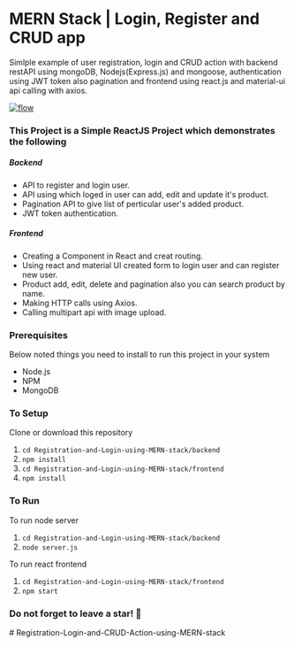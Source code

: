 # MERN Stack | Login, Register and CRUD app
Simlple example of user registration, login and CRUD action with backend restAPI using mongoDB, Nodejs(Express.js) and mongoose, authentication using JWT token also pagination and frontend using react.js and material-ui api calling with axios.

[![flow](https://github.com/FSojitra/Registration-Login-and-CRUD-Action-using-MERN-stack/blob/development/MERN.gif)](https://github.com/FSojitra/Registration-Login-and-CRUD-Action-using-MERN-stack/blob/development/MERN.gif)

### This Project is a Simple ReactJS Project which demonstrates the following
##### Backend
- API to register and login user.
- API using which loged in user can add, edit and update it's product.
- Pagination API to give list of perticular user's added product.
- JWT token authentication.

##### Frontend
- Creating a Component in React and creat routing.
- Using react and material UI created form to login user and can register new user.
- Product add, edit, delete and pagination also you can search product by name.
- Making HTTP calls using Axios.
- Calling multipart api with image upload.

### Prerequisites
Below noted things you need to install to run this project in your system

- Node.js
- NPM
- MongoDB

### To Setup
Clone or download this repository

1. `cd Registration-and-Login-using-MERN-stack/backend`
2. `npm install`
3. `cd Registration-and-Login-using-MERN-stack/frontend`
4. `npm install`

### To Run
To run node server
1. `cd Registration-and-Login-using-MERN-stack/backend`
2. `node server.js`

To run react frontend
1. `cd Registration-and-Login-using-MERN-stack/frontend`
2. `npm start`

<!-- ### Login and Register screen
[![login](https://github.com/FSojitra/Registration-Login-and-CRUD-Action-using-MERN-stack/blob/master/login.png)](https://github.com/FSojitra/Registration-Login-and-CRUD-Action-using-MERN-stack/blob/master/login.png)[![register](https://github.com/FSojitra/Registration-Login-and-CRUD-Action-using-MERN-stack/blob/master/register.png)](https://github.com/FSojitra/Registration-Login-and-CRUD-Action-using-MERN-stack/blob/master/register.png)

### Product Add and Edit screen
[![add](https://github.com/FSojitra/Registration-Login-and-CRUD-Action-using-MERN-stack/blob/master/add.png)](https://github.com/FSojitra/Registration-Login-and-CRUD-Action-using-MERN-stack/blob/master/add.png)  [![edit](https://github.com/FSojitra/Registration-Login-and-CRUD-Action-using-MERN-stack/blob/master/edit.png)](https://github.com/FSojitra/Registration-Login-and-CRUD-Action-using-MERN-stack/blob/master/edit.png)

### Product Pagination screen
[![dashboard](https://github.com/FSojitra/Registration-Login-and-CRUD-Action-using-MERN-stack/blob/master/dashboard.png)](https://github.com/FSojitra/Registration-Login-and-CRUD-Action-using-MERN-stack/blob/master/dashboard.png) -->

### Do not forget to leave a star! :hugs:
#   R e g i s t r a t i o n - L o g i n - a n d - C R U D - A c t i o n - u s i n g - M E R N - s t a c k  
 